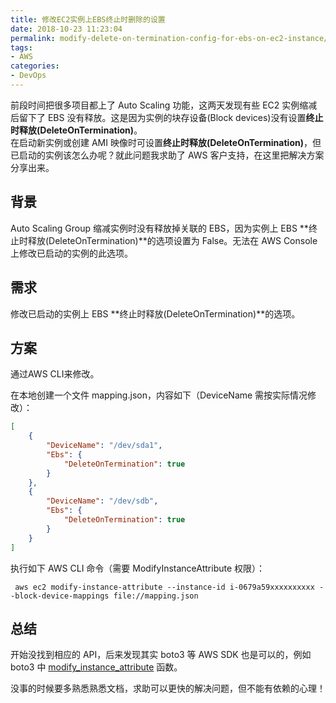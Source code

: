 ```yaml
---
title: 修改EC2实例上EBS终止时删除的设置
date: 2018-10-23 11:23:04
permalink: modify-delete-on-termination-config-for-ebs-on-ec2-instance/
tags:
- AWS
categories:
- DevOps
---
```


前段时间把很多项目都上了 Auto Scaling 功能，这两天发现有些 EC2 实例缩减后留下了 EBS 没有释放。这是因为实例的块存设备(Block devices)没有设置**终止时释放(DeleteOnTermination)**。  
在启动新实例或创建 AMI 映像时可设置**终止时释放(DeleteOnTermination)**，但已启动的实例该怎么办呢？就此问题我求助了 AWS 客户支持，在这里把解决方案分享出来。
<!--more-->

## 背景

Auto Scaling Group 缩减实例时没有释放掉关联的 EBS，因为实例上 EBS **终止时释放(DeleteOnTermination)**的选项设置为 False。无法在 AWS Console 上修改已启动的实例的此选项。


## 需求

修改已启动的实例上 EBS **终止时释放(DeleteOnTermination)**的选项。


## 方案

通过AWS CLI来修改。

在本地创建一个文件 mapping.json，内容如下（DeviceName 需按实际情况修改）：
```json
[
    {
        "DeviceName": "/dev/sda1",
        "Ebs": {
            "DeleteOnTermination": true
        }
    },
    {
        "DeviceName": "/dev/sdb",
        "Ebs": {
            "DeleteOnTermination": true
        }
    }
]
```

执行如下 AWS CLI 命令（需要 ModifyInstanceAttribute 权限）：
```shell
 aws ec2 modify-instance-attribute --instance-id i-0679a59xxxxxxxxxx --block-device-mappings file://mapping.json
```

## 总结

开始没找到相应的 API，后来发现其实 boto3 等 AWS SDK 也是可以的，例如 boto3 中 [modify_instance_attribute](https://boto3.amazonaws.com/v1/documentation/api/latest/reference/services/ec2.html#EC2.Client.modify_instance_attribute) 函数。

没事的时候要多熟悉熟悉文档，求助可以更快的解决问题，但不能有依赖的心理！


